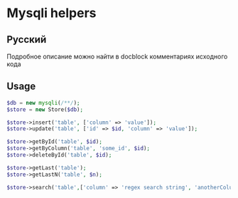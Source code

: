 # Mysqli helpers

## Русский
Подробное описание можно найти в docblock комментариях исходного кода

## Usage
```php
$db = new mysqli(/**/);
$store = new Store($db);

$store->insert('table', ['column' => 'value']);
$store->update('table', ['id' => $id, 'column' => 'value']);

$store->getById('table', $id);
$store->getByColumn('table', 'some_id', $id);
$store->deleteById('table', $id);

$store->getLast('table');
$store->getLastN('table', $n);

$store->search('table',['column' => 'regex search string', 'anotherColumn' => 'search']);
```

